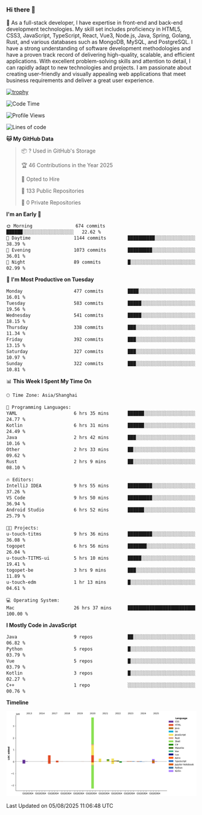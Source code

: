 ### Hi there 👋

🌱 As a full-stack developer, I have expertise in front-end and back-end development technologies. My skill set includes proficiency in HTML5, CSS3, JavaScript, TypeScript, React, Vue3, Node.js, Java, Spring, Golang, Rust, and various databases such as MongoDB, MySQL, and PostgreSQL. I have a strong understanding of software development methodologies and have a proven track record of delivering high-quality, scalable, and efficient applications. With excellent problem-solving skills and attention to detail, I can rapidly adapt to new technologies and projects. I am passionate about creating user-friendly and visually appealing web applications that meet business requirements and deliver a great user experience.

[![trophy](https://github-profile-trophy.vercel.app/?username=elton&rank=SECRET,SSS,SS,S,AAA,AA,A&theme=onedark&no-frame=true&margin-w=10)](https://github.com/ryo-ma/github-profile-trophy)

<!--START_SECTION:waka-->
![Code Time](http://img.shields.io/badge/Code%20Time-1%2C837%20hrs%2048%20mins-blue)

![Profile Views](http://img.shields.io/badge/Profile%20Views-1-blue)

![Lines of code](https://img.shields.io/badge/From%20Hello%20World%20I%27ve%20Written-5.8%20million%20lines%20of%20code-blue)

**🐱 My GitHub Data** 

> 📦 ? Used in GitHub's Storage 
 > 
> 🏆 46 Contributions in the Year 2025
 > 
> 💼 Opted to Hire
 > 
> 📜 133 Public Repositories 
 > 
> 🔑 0 Private Repositories 
 > 
**I'm an Early 🐤** 

```text
🌞 Morning                674 commits         ██████░░░░░░░░░░░░░░░░░░░   22.62 % 
🌆 Daytime                1144 commits        ██████████░░░░░░░░░░░░░░░   38.39 % 
🌃 Evening                1073 commits        █████████░░░░░░░░░░░░░░░░   36.01 % 
🌙 Night                  89 commits          █░░░░░░░░░░░░░░░░░░░░░░░░   02.99 % 
```
📅 **I'm Most Productive on Tuesday** 

```text
Monday                   477 commits         ████░░░░░░░░░░░░░░░░░░░░░   16.01 % 
Tuesday                  583 commits         █████░░░░░░░░░░░░░░░░░░░░   19.56 % 
Wednesday                541 commits         █████░░░░░░░░░░░░░░░░░░░░   18.15 % 
Thursday                 338 commits         ███░░░░░░░░░░░░░░░░░░░░░░   11.34 % 
Friday                   392 commits         ███░░░░░░░░░░░░░░░░░░░░░░   13.15 % 
Saturday                 327 commits         ███░░░░░░░░░░░░░░░░░░░░░░   10.97 % 
Sunday                   322 commits         ███░░░░░░░░░░░░░░░░░░░░░░   10.81 % 
```


📊 **This Week I Spent My Time On** 

```text
🕑︎ Time Zone: Asia/Shanghai

💬 Programming Languages: 
YAML                     6 hrs 35 mins       ██████░░░░░░░░░░░░░░░░░░░   24.77 % 
Kotlin                   6 hrs 31 mins       ██████░░░░░░░░░░░░░░░░░░░   24.49 % 
Java                     2 hrs 42 mins       ███░░░░░░░░░░░░░░░░░░░░░░   10.16 % 
Other                    2 hrs 33 mins       ██░░░░░░░░░░░░░░░░░░░░░░░   09.62 % 
Rust                     2 hrs 9 mins        ██░░░░░░░░░░░░░░░░░░░░░░░   08.10 % 

🔥 Editors: 
IntelliJ IDEA            9 hrs 55 mins       █████████░░░░░░░░░░░░░░░░   37.26 % 
VS Code                  9 hrs 50 mins       █████████░░░░░░░░░░░░░░░░   36.94 % 
Android Studio           6 hrs 52 mins       ██████░░░░░░░░░░░░░░░░░░░   25.79 % 

🐱‍💻 Projects: 
u-touch-titms            9 hrs 36 mins       █████████░░░░░░░░░░░░░░░░   36.08 % 
togopet                  6 hrs 56 mins       ███████░░░░░░░░░░░░░░░░░░   26.04 % 
u-touch-TITMS-ui         5 hrs 10 mins       █████░░░░░░░░░░░░░░░░░░░░   19.41 % 
togopet-be               3 hrs 9 mins        ███░░░░░░░░░░░░░░░░░░░░░░   11.89 % 
u-touch-edm              1 hr 13 mins        █░░░░░░░░░░░░░░░░░░░░░░░░   04.61 % 

💻 Operating System: 
Mac                      26 hrs 37 mins      █████████████████████████   100.00 % 
```

**I Mostly Code in JavaScript** 

```text
Java                     9 repos             ██░░░░░░░░░░░░░░░░░░░░░░░   06.82 % 
Python                   5 repos             █░░░░░░░░░░░░░░░░░░░░░░░░   03.79 % 
Vue                      5 repos             █░░░░░░░░░░░░░░░░░░░░░░░░   03.79 % 
Kotlin                   3 repos             █░░░░░░░░░░░░░░░░░░░░░░░░   02.27 % 
C++                      1 repo              ░░░░░░░░░░░░░░░░░░░░░░░░░   00.76 % 
```



**Timeline**

![Lines of Code chart](https://raw.githubusercontent.com/elton/elton/main/assets/bar_graph.png)


 Last Updated on 05/08/2025 11:06:48 UTC
<!--END_SECTION:waka-->

<!--
**elton/elton** is a ✨ _special_ ✨ repository because its `README.md` (this file) appears on your GitHub profile.

Here are some ideas to get you started:

- 🔭 I’m currently working on ...
- 🌱 I’m currently learning ...
- 👯 I’m looking to collaborate on ...
- 🤔 I’m looking for help with ...
- 💬 Ask me about ...
- 📫 How to reach me: ...
- 😄 Pronouns: ...
- ⚡ Fun fact: ...
-->
